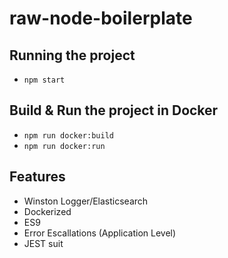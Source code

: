 # raw-node-boilerplate

## Running the project
- `npm start`

## Build & Run the project in Docker
- `npm run docker:build`
- `npm run docker:run`

<!-- ## Running unit tets -->
<!-- - npm run test -->

## Features
- Winston Logger/Elasticsearch
- Dockerized
- ES9
- Error Escallations (Application Level)
- JEST suit